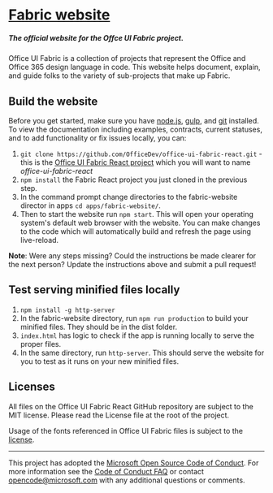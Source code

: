 # [Fabric website](http://dev.office.com/fabric)

##### The official website for the Offce UI Fabric project.

Office UI Fabric is a collection of projects that represent the Office and Office 365 design language in code. This website helps document, explain, and guide folks to the variety of sub-projects that make up Fabric.

## Build the website

Before you get started, make sure you have [node.js](https://nodejs.org/), [gulp](http://gulpjs.com/), and [git](https://git-scm.com/) installed. To view the documentation including examples, contracts, current statuses, and to add functionality or fix issues locally, you can:

1.  `git clone https://github.com/OfficeDev/office-ui-fabric-react.git` - this is the [Office UI Fabric React project](https://github.com/OfficeDev/office-ui-fabric-react) which you will want to name _office-ui-fabric-react_
2.  `npm install` the Fabric React project you just cloned in the previous step.
3.  In the command prompt change directories to the fabric-website director in apps `cd apps/fabric-website/`.
4.  Then to start the website run `npm start`. This will open your operating system's default web browser with the website. You can make changes to the code which will automatically build and refresh the page using live-reload.

**Note**: Were any steps missing? Could the instructions be made clearer for the next person? Update the instructions above and submit a pull request!

## Test serving minified files locally

1.  `npm install -g http-server`
2.  In the fabric-website directory, run `npm run production` to build your minified files. They should be in the dist folder.
3.  `index.html` has logic to check if the app is running locally to serve the proper files.
4.  In the same directory, run `http-server`. This should serve the website for you to test as it runs on your new minified files.

## Licenses

All files on the Office UI Fabric React GitHub repository are subject to the MIT license. Please read the License file at the root of the project.

Usage of the fonts referenced in Office UI Fabric files is subject to the [license](https://spoprod-a.akamaihd.net/files/fabric/assets/microsoft_fabric_assets_license_agreement_10262017.pdf).

---

This project has adopted the [Microsoft Open Source Code of Conduct](https://opensource.microsoft.com/codeofconduct/). For more information see the [Code of Conduct FAQ](https://opensource.microsoft.com/codeofconduct/faq/) or contact [opencode@microsoft.com](mailto:opencode@microsoft.com) with any additional questions or comments.
